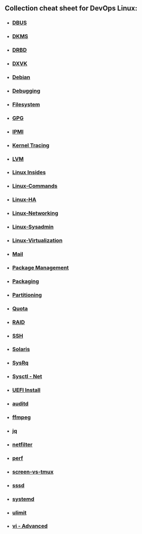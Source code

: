 ## Collection cheat sheet for DevOps Linux:

- ### [DBUS](DBUS.md)
- ### [DKMS](DKMS.md)
- ### [DRBD](DRBD.md)
- ### [DXVK](DXVK.md)
- ### [Debian](Debian.md)
- ### [Debugging](Debugging.md)
- ### [Filesystem](Filesystem.md)
- ### [GPG](GPG.md)
- ### [IPMI](IPMI.md)
- ### [Kernel Tracing](KernelTracing.md)
- ### [LVM](LVM.md)
- ### [Linux Insides](https://github.com/0xAX/linux-insides/blob/master/SUMMARY.md)
- ### [Linux-Commands](LinuxCommands.md)
- ### [Linux-HA](LinuxHA.md)
- ### [Linux-Networking](LinuxNetworking.md)
- ### [Linux-Sysadmin](LinuxSysadmin.md)
- ### [Linux-Virtualization](LinuxVirtualization.md)
- ### [Mail](Mail.md)
- ### [Package Management](PackageManagement.md)
- ### [Packaging](Packaging.md)
- ### [Partitioning](Partitioning.md)
- ### [Quota](http://www.yolinux.com/TUTORIALS/LinuxTutorialQuotas.html)
- ### [RAID](RAID.md)
- ### [SSH](SSH.md)
- ### [Solaris](Solaris.md)
- ### [SysRq]()
- ### [Sysctl - Net]()
- ### [UEFI Install]()
- ### [auditd]()
- ### [ffmpeg]()
- ### [jq]()
- ### [netfilter]()
- ### [perf]()
- ### [screen-vs-tmux]()
- ### [sssd]()
- ### [systemd]()
- ### [ulimit]()
- ### [vi - Advanced]()
